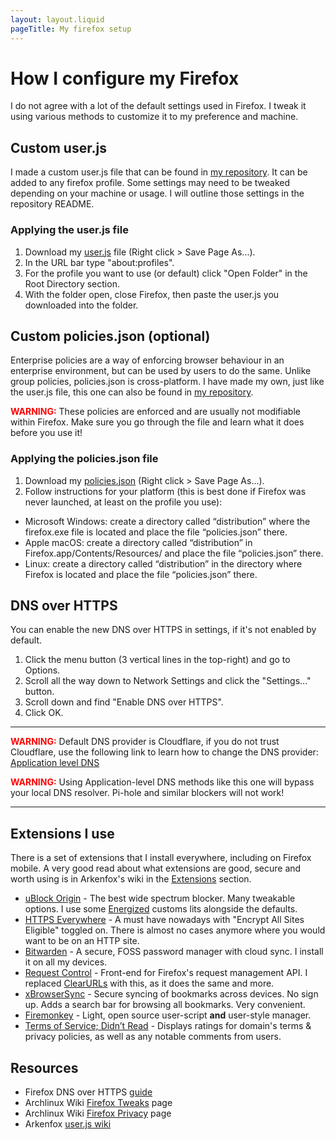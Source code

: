 ```yaml
---
layout: layout.liquid
pageTitle: My firefox setup
---
```


# How I configure my Firefox

I do not agree with a lot of the default settings used in Firefox. I tweak it using various methods to customize it to my preference and machine.

## Custom user.js

I made a custom user.js file that can be found in [my repository](https://github.com/Kellegram/my-firefox-setup). It can be added to any firefox profile. Some settings may need to be tweaked depending on your machine or usage. I will outline those settings in the repository README.

### Applying the user.js file

1. Download my [user.js](https://raw.githubusercontent.com/Kellegram/my-firefox-setup/master/user.js) file (Right click > Save Page As...).
2. In the URL bar type "about:profiles".
3. For the profile you want to use (or default) click "Open Folder" in the Root Directory section.
4. With the folder open, close Firefox, then paste the user.js you downloaded into the folder.

## Custom policies.json (optional)

Enterprise policies are a way of enforcing browser behaviour in an enterprise environment, but can be used by users to do the same. Unlike group policies, policies.json is cross-platform. I have made my own, just like the user.js file, this one can also be found in [my repository](https://github.com/Kellegram/my-firefox-setup).

<span style="color:red"> **WARNING:**</span> These policies are enforced and are usually not modifiable within Firefox. Make sure you go through the file and learn what it does before you use it!

### Applying the policies.json file

1. Download my [policies.json](https://raw.githubusercontent.com/Kellegram/my-firefox-setup/master/policies.json) (Right click > Save Page As...).
2. Follow instructions for your platform (this is best done if Firefox was never launched, at least on the profile you use):

- Microsoft Windows: create a directory called “distribution” where the firefox.exe file is located and place the file “policies.json” there.
- Apple macOS: create a directory called “distribution” in Firefox.app/Contents/Resources/ and place the file “policies.json” there.
- Linux: create a directory called “distribution” in the directory where Firefox is located and place the file “policies.json” there.

## DNS over HTTPS

You can enable the new DNS over HTTPS in settings, if it's not enabled by default.

1. Click the menu button (3 vertical lines in the top-right) and go to Options.
2. Scroll all the way down to Network Settings and click the "Settings..." button.
3. Scroll down and find "Enable DNS over HTTPS".
4. Click OK.

---

<span style="color:red"> **WARNING:**</span> Default DNS provider is Cloudflare, if you do not trust Cloudflare, use the following link to learn how to change the DNS provider: [Application level DNS](https://wiki.archlinux.org/index.php/Domain_name_resolution#Application-level_DNS)

<span style="color:red"> **WARNING:**</span> Using Application-level DNS methods like this one will bypass your local DNS resolver. Pi-hole and similar blockers will not work!

---

## Extensions I use

There is a set of extensions that I install everywhere, including on Firefox mobile. A very good read about what extensions are good, secure and worth using is in Arkenfox's wiki in the [Extensions](https://github.com/arkenfox/user.js/wiki/4.1-Extensions) section.

- [uBlock Origin](https://addons.mozilla.org/en-GB/firefox/addon/ublock-origin/) - The best wide spectrum blocker. Many tweakable options. I use some [Energized](https://energized.pro/) customs lits alongside the defaults.
- [HTTPS Everywhere](https://addons.mozilla.org/en-GB/firefox/addon/https-everywhere/) - A must have nowadays with "Encrypt All Sites Eligible" toggled on. There is almost no cases anymore where you would want to be on an HTTP site.
- [Bitwarden](https://addons.mozilla.org/en-GB/firefox/addon/bitwarden-password-manager/) - A secure, FOSS password manager with cloud sync. I install it on all my devices.
- [Request Control](https://addons.mozilla.org/en-US/firefox/addon/requestcontrol/) - Front-end for Firefox's request management API. I replaced [ClearURLs](https://addons.mozilla.org/en-US/firefox/addon/clearurls/) with this, as it does the same and more.
- [xBrowserSync](https://addons.mozilla.org/en-US/firefox/addon/xbs/) - Secure syncing of bookmarks across devices. No sign up. Adds a search bar for browsing all bookmarks. Very convenient.
- [Firemonkey](https://addons.mozilla.org/en-US/firefox/addon/firemonkey/) - Light, open source user-script **and** user-style manager.
- [Terms of Service; Didn’t Read](https://addons.mozilla.org/en-US/firefox/addon/terms-of-service-didnt-read/) - Displays ratings for domain's terms & privacy policies, as well as any notable comments from users. 

## Resources

- Firefox DNS over HTTPS [guide](https://support.mozilla.org/en-US/kb/firefox-dns-over-https)
- Archlinux Wiki [Firefox Tweaks](https://wiki.archlinux.org/index.php/Firefox/Tweaks) page
- Archlinux Wiki [Firefox Privacy](https://wiki.archlinux.org/index.php/Firefox/Privacy) page
- Arkenfox [user.js wiki](https://github.com/arkenfox/user.js/wiki)

